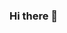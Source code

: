 ### Hi there 👋

<!--
**SeePetulaCode/SeePetulaCode** is a ✨ _special_ ✨ repository because its `README.md` (this file) appears on your GitHub profile.

<img src="https://res.cloudinary.com/b1917/image/upload/v1596247944/8bitcity.gif">
Here are some ideas to get you started:

- 🔭 I’m currently working on building my skills
- 🌱 I’m currently learning ...
- 👯 I’m looking to collaborate on ...
- 🤔 I’m looking for help with ...
- 💬 Ask me about ...
- 📫 How to reach me: ...
- 😄 Pronouns: ...
- ⚡ Fun fact: ...
-->
